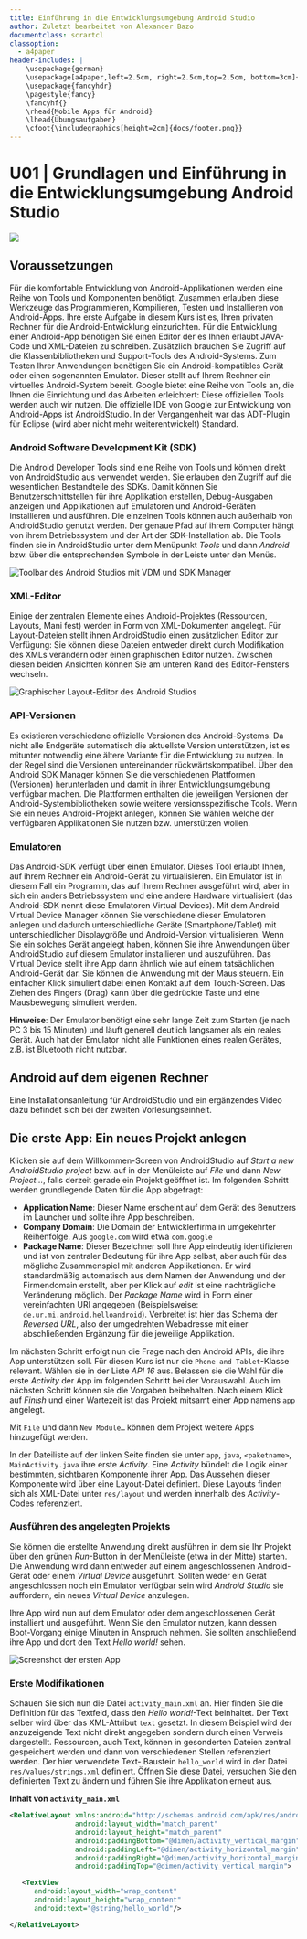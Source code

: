 ```yaml
---
title: Einführung in die Entwicklungsumgebung Android Studio
author: Zuletzt bearbeitet von Alexander Bazo
documentclass: scrartcl
classoption:
  - a4paper
header-includes: |
    \usepackage{german} 
    \usepackage[a4paper,left=2.5cm, right=2.5cm,top=2.5cm, bottom=3cm]{geometry}
    \usepackage{fancyhdr}
    \pagestyle{fancy}
    \fancyhf{}
    \rhead{Mobile Apps für Android}
    \lhead{Übungsaufgaben}
    \cfoot{\includegraphics[height=2cm]{docs/footer.png}}
---
```


# U01 | Grundlagen und Einführung in die Entwicklungsumgebung Android Studio

![](./docs/cover.png)

## Voraussetzungen

Für die komfortable Entwicklung von Android-Applikationen werden eine Reihe von Tools und Komponenten benötigt. Zusammen erlauben diese Werkzeuge das Programmieren, Kompilieren, Testen und Installieren von Android-Apps. Ihre erste Aufgabe in diesem Kurs ist es, Ihren privaten Rechner für die Android-Entwicklung einzurichten.
Für die Entwicklung einer Android-App benötigen Sie einen Editor der es Ihnen erlaubt JAVA-Code und XML-Dateien zu schreiben. Zusätzlich brauchen Sie Zugriff auf die Klassenbibliotheken und Support-Tools des Android-Systems. Zum Testen Ihrer Anwendungen  benötigen Sie ein Android-kompatibles Gerät oder einen sogenannten Emulator. Dieser stellt auf Ihrem Rechner ein virtuelles Android-System bereit. Google bietet eine Reihe von Tools an, die Ihnen die Einrichtung  und das Arbeiten erleichtert: Diese offiziellen Tools werden auch wir nutzen. Die offizielle IDE von Google zur Entwicklung von Android-Apps ist AndroidStudio. In der Vergangenheit war das ADT-Plugin für Eclipse (wird aber nicht mehr weiterentwickelt) Standard.

### Android Software Development Kit (SDK)

Die Android Developer Tools sind eine Reihe von Tools und können direkt von AndroidStudio aus verwendet werden. Sie erlauben den Zugriff auf die wesentlichen Bestandteile des SDKs. Damit können Sie Benutzerschnittstellen für ihre Applikation erstellen, Debug-Ausgaben anzeigen und Applikationen auf Emulatoren und Android-Geräten installieren und ausführen. Die einzelnen Tools können auch außerhalb von AndroidStudio genutzt werden. Der genaue Pfad auf ihrem Computer hängt von ihrem Betriebssystem und der Art der SDK-Installation ab.
Die Tools finden sie in AndroidStudio unter dem Menüpunkt *Tools* und dann *Android* bzw. über die entsprechenden Symbole in der Leiste unter den Menüs.

![Toolbar des Android Studios mit VDM und SDK Manager](./docs/screenshot-u01-1-toolbar.png "Zugriff auf den Virtual Device Manager und SDK Manager unter AndroidStudio")

### XML-Editor

Einige der zentralen Elemente eines Android-Projektes (Ressourcen, Layouts, Mani fest) werden in Form von XML-Dokumenten angelegt. Für Layout-Dateien stellt ihnen AndroidStudio einen zusätzlichen Editor zur Verfügung: Sie können diese Dateien entweder direkt durch Modifikation des XMLs verändern oder einen graphischen Editor nutzen. Zwischen diesen beiden Ansichten können Sie am unteren Rand des Editor-Fensters wechseln.

![Graphischer Layout-Editor des Android Studios](./docs/screenshot-u01-2-layout-editor.png "Wechsel zwischen graphischem Editor *Design) und XML-Code (Text)")

### API-Versionen

Es existieren verschiedene offizielle  Versionen des Android-Systems. Da nicht alle Endgeräte automatisch die aktuellste Version unterstützen, ist es mitunter notwendig eine ältere Variante für die Entwicklung zu nutzen. In der Regel sind die Versionen untereinander rückwärtskompatibel. Über den Android SDK Manager können Sie die verschiedenen Plattformen (Versionen) herunterladen und damit in ihrer Entwicklungsumgebung verfügbar machen. Die Plattformen enthalten die jeweiligen Versionen der Android-Systembibliotheken sowie weitere versionsspezifische  Tools. Wenn Sie ein neues Android-Projekt anlegen, können Sie wählen welche der verfügbaren Applikationen Sie nutzen bzw. unterstützen wollen.

### Emulatoren

Das Android-SDK verfügt über einen Emulator. Dieses Tool erlaubt Ihnen, auf ihrem Rechner ein Android-Gerät zu virtualisieren. Ein Emulator ist in diesem Fall ein Programm, das auf ihrem Rechner ausgeführt wird, aber in sich ein anders Betriebssystem und eine andere Hardware virtualisiert (das Android-SDK nennt diese Emulatoren Virtual Devices). Mit dem Android Virtual Device Manager können Sie verschiedene dieser Emulatoren anlegen und dadurch unterschiedliche Geräte (Smartphone/Tablet) mit unterschiedlicher Displaygröße und Android-Version virtualisieren. Wenn Sie ein solches Gerät angelegt haben, können Sie ihre Anwendungen über AndroidStudio auf diesem Emulator installieren und auszuführen. Das Virtual Device stellt ihre App dann ähnlich wie auf einem tatsächlichen Android-Gerät  dar. Sie können die Anwendung mit der Maus steuern. Ein einfacher Klick simuliert dabei einen Kontakt auf dem Touch-Screen. Das Ziehen des Fingers (Drag) kann über die gedrückte Taste und eine Mausbewegung simuliert werden.

**Hinweise**: Der Emulator benötigt eine sehr lange Zeit zum Starten (je nach PC 3 bis 15 Minuten) und läuft generell deutlich langsamer als ein reales Gerät. Auch hat der Emulator nicht alle Funktionen eines realen Gerätes, z.B. ist Bluetooth nicht nutzbar.


## Android auf dem eigenen Rechner

Eine Installationsanleitung für AndroidStudio und ein ergänzendes Video dazu befindet sich bei der zweiten Vorlesungseinheit.

## Die erste App: Ein neues Projekt anlegen

Klicken sie auf dem Willkommen-Screen von AndroidStudio auf *Start a new AndroidStudio project* bzw. auf in der Menüleiste auf *File* und dann *New Project…*, falls derzeit gerade ein Projekt geöffnet ist. Im folgenden Schritt werden grundlegende Daten für die App abgefragt:

- **Application Name**: Dieser Name erscheint auf dem Gerät des Benutzers im Launcher und sollte ihre App beschreiben.
- **Company Domain**: Die Domain der Entwicklerfirma in umgekehrter Reihenfolge. Aus `google.com` wird etwa `com.google`
- **Package Name**: Dieser Bezeichner soll Ihre App eindeutig identifizieren und ist von zentraler Bedeutung für ihre App selbst, aber auch für das mögliche Zusammenspiel mit anderen Applikationen. Er wird standardmäßig automatisch aus dem Namen der Anwendung und der Firmendomain erstellt, aber per Klick auf *edit* ist eine nachträgliche Veränderung möglich. Der *Package Name* wird  in Form einer vereinfachten URI angegeben (Beispielsweise: `de.ur.mi.android.helloandroid`). Verbreitet ist hier das Schema der *Reversed URL*, also der umgedrehten Webadresse mit einer abschließenden Ergänzung für die jeweilige Applikation.

Im nächsten Schritt erfolgt nun die Frage nach den Android APIs, die ihre App unterstützen soll. Für diesen Kurs ist nur die `Phone and Tablet`-Klasse relevant. Wählen sie in der Liste *API 16* aus. Belassen sie die Wahl für die erste *Activity* der App im folgenden Schritt bei der Vorauswahl. Auch im nächsten Schritt können sie die Vorgaben beibehalten. Nach einem Klick auf *Finish* und einer Wartezeit ist das Projekt mitsamt einer App namens `app` angelegt.

Mit `File` und dann `New Module…` können dem Projekt weitere Apps hinzugefügt werden.

In der Dateiliste auf der linken Seite finden sie unter `app`,  `java`, `<paketname>`, `MainActivity.java` ihre erste *Activity*. Eine *Activity* bündelt die Logik einer bestimmten, sichtbaren Komponente ihrer App. Das Aussehen dieser Komponente wird über eine Layout-Datei definiert. Diese Layouts finden sich als XML-Datei unter `res/layout` und werden innerhalb des *Activity*-Codes referenziert.

### Ausführen des angelegten Projekts

Sie können die erstellte Anwendung  direkt ausführen in dem sie Ihr Projekt über den grünen *Run*-Button in der Menüleiste (etwa in der Mitte) starten. Die Anwendung wird dann entweder auf einem angeschlossenen Android-Gerät oder einem *Virtual Device* ausgeführt. Sollten weder ein Gerät angeschlossen noch ein Emulator verfügbar sein wird *Android Studio* sie auffordern, ein neues *Virtual Device* anzulegen.

Ihre App wird nun auf dem Emulator oder dem angeschlossenen Gerät installiert und ausgeführt. Wenn Sie den Emulator nutzen, kann dessen Boot-Vorgang einige Minuten in Anspruch nehmen. Sie sollten anschließend ihre App und dort den Text *Hello world!* sehen.

![Screenshot der ersten App](./docs/screenshot-u01-3-hello-world-app.png "Startbildschirm der ersten App")

### Erste Modifikationen

Schauen Sie sich nun die Datei `activity_main.xml` an. Hier finden Sie die Definition für das Textfeld, dass den *Hello world!*-Text beinhaltet. Der Text selber wird über das XML-Attribut `text` gesetzt. In diesem Beispiel wird der anzuzeigende Text nicht direkt angegeben sondern durch einen Verweis dargestellt. Ressourcen, auch Text, können in gesonderten Dateien zentral gespeichert werden und dann von verschiedenen Stellen referenziert werden. Der hier verwendete Text- Baustein `hello_world` wird in der Datei `res/values/strings.xml` definiert. Öffnen Sie diese Datei, versuchen Sie den definierten Text zu ändern und führen Sie ihre Applikation erneut aus.

**Inhalt von `activity_main.xml`**

``` xml
<RelativeLayout xmlns:android="http://schemas.android.com/apk/res/android"
                android:layout_width="match_parent"
                android:layout_height="match_parent"
                android:paddingBottom="@dimen/activity_vertical_margin"
                android:paddingLeft="@dimen/activity_horizontal_margin"
                android:paddingRight="@dimen/activity_horizontal_margin"
                android:paddingTop="@dimen/activity_vertical_margin">

   <TextView
      android:layout_width="wrap_content"
      android:layout_height="wrap_content"
      android:text="@string/hello_world"/>

</RelativeLayout>
```